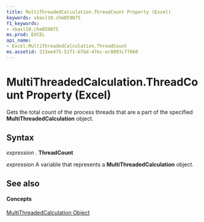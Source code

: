 ```yaml
---
title: MultiThreadedCalculation.ThreadCount Property (Excel)
keywords: vbaxl10.chm859075
f1_keywords:
- vbaxl10.chm859075
ms.prod: EXCEL
api_name:
- Excel.MultiThreadedCalculation.ThreadCount
ms.assetid: 213ee475-51f1-b7bd-47ec-ec8893c77668
---
```



# MultiThreadedCalculation.ThreadCount Property (Excel)

Gets the total count of the process threads that are a part of the specified  **MultiThreadedCalculation** object.


## Syntax

 _expression_ . **ThreadCount**

 _expression_ A variable that represents a **MultiThreadedCalculation** object.


## See also


#### Concepts


[MultiThreadedCalculation Object](multithreadedcalculation-object-excel.md)

